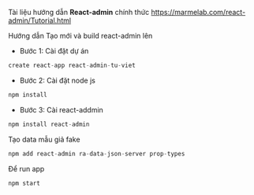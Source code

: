 Tài liệu hướng dẫn **React-admin** chính thức https://marmelab.com/react-admin/Tutorial.html

Hướng dẫn Tạo mới và build react-admin lên<br>
- Bước 1: Cài đặt dự án
```js
create react-app react-admin-tu-viet
```
- Bước 2: Cài đặt node js
```js
npm install
```
- Bước 3: Cài react-addmin
```js
npm install react-admin
```

Tạo data mẫu giả fake
```js
npm add react-admin ra-data-json-server prop-types
```
Để run app
```js
npm start
```